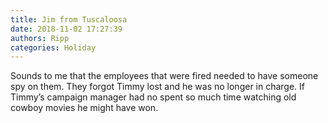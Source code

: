 ```yaml
---
title: Jim from Tuscaloosa
date: 2018-11-02 17:27:39
authors: Ripp
categories: Holiday
---
```


 Sounds to me that the employees that were fired needed to have someone spy on them.  They forgot Timmy lost and he was no longer in charge. If Timmy’s campaign manager had no spent so much time watching old cowboy movies he might have won.